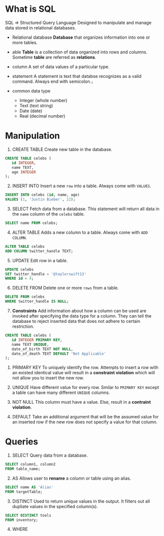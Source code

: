 # What is SQL

SQL => Structured Query Language
Designed to manipulate and manage data stored in relational databases.

- Relational database
__Database__ that organizes information into one or more tables.

- able
__Table__ is a collection of data organized into rows and columns. Sometime __table__ are referred as __relations__.

- column
A set of data values of a particular type.

- statement
A statement is text that databse recognizes as a valid command. Always end with semicolon.`;`

- common data type
   - Integer (whole number)
   - Text (text string)
   - Date (date)
   - Real (decimal number)

# Manipulation

1. CREATE TABLE
Create new table in the database.
```sql
CREATE TABLE celebs (
   id INTEGER, 
   name TEXT, 
   age INTEGER
);
```

2. INSERT INTO
Insert a new `row` into a table.
Always come with `VALUES`.
```sql
INSERT INTO celebs (id, name, age) 
VALUES (1, 'Justin Bieber', 22);
```

3. SELECT
Fetch data from a database. This statement will return all data in the `name` column of the `celebs` table.
```sql
SELECT name FROM celebs;
```

4. ALTER TABLE
Adds a new column to a table.
Always come with `ADD COLUMN`.
```sql
ALTER TABLE celebs 
ADD COLUMN twitter_handle TEXT;
```

5. UPDATE
Edit row in a table.
```sql
UPDATE celebs 
SET twitter_handle = '@taylorswift13' 
WHERE id = 4;
```

6. DELETE FROM
Delete one or more `rows` from a table.
```sql
DELETE FROM celebs 
WHERE twitter_handle IS NULL;
```

7. __Constraints__
Add information about how a column can be used are invoked after specifying the data type for a column. They can tell the database to reject inserted data that does not adhere to certain restriction.
```sql
CREATE TABLE celebs (
   id INTEGER PRIMARY KEY, 
   name TEXT UNIQUE,
   date_of_birth TEXT NOT NULL,
   date_of_death TEXT DEFAULT 'Not Applicable'
);
```
   1. PRIMARY KEY
   To uniquely identify the row.
   Attempts to insert a row with an existed identical value will result in a __constraint violation__ which will not allow you to insert the new row.

   2. UNIQUE
   Have different value for every row. Smilar to `PRIMARY KEY` except a table can have many different `UNIQUE` columns.

   3. NOT NULL
   This column must have a value. Else, result in a __contraint violation__.

   4. DEFAULT
   Take an additional argument that will be the assumed value for an inserted row if the new row does not specify a value for that column.



# Queries

1. SELECT
Query data from a database.
```sql
SELECT column1, column2 
FROM table_name;
```

2. AS
Allows user to __rename__ a column or table using an alias.
```sql
SELECT name AS 'Alias'
FROM targetTable;
```

3. DISTINCT
Used to return unique values in the output. It filters out all dupliate values in the specified column(s).
```sql
SELECT DISTINCT tools 
FROM inventory;
```

4. WHERE
